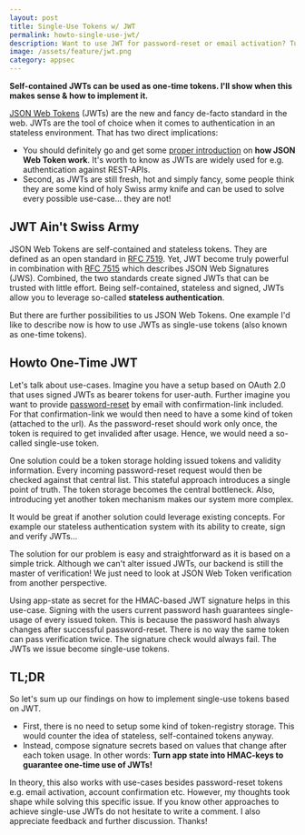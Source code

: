 ```yaml
---
layout: post
title: Single-Use Tokens w/ JWT
permalink: howto-single-use-jwt/
description: Want to use JWT for password-reset or email activation? Turn app state into HMAC-keys to guarantee one-time use of JWTs! This is how it works ...
image: /assets/feature/jwt.png
category: appsec
---
```


**Self-contained JWTs can be used as one-time tokens. I'll show when this makes sense & how to implement it.**

[JSON Web Tokens](https://www.jbspeakr.cc/tag/jwt/) (JWTs) are the new and fancy de-facto standard in the web. JWTs are the tool of choice when it comes to authentication in an stateless environment. That has two direct implications:

- You should definitely go and get some [proper introduction](https://jwt.io/introduction/) on **how JSON Web Token work**. It's worth to know as JWTs are widely used for e.g. authentication against REST-APIs.
- Second, as JWTs are still fresh, hot and simply fancy, some people think they are some kind of holy Swiss army knife and can be used to solve every possible use-case... they are not!

## JWT Ain't Swiss Army

JSON Web Tokens are self-contained and stateless tokens. They are defined as an open standard in [RFC 7519](https://tools.ietf.org/html/rfc7519). Yet, JWT become truly powerful in combination with [RFC 7515](https://tools.ietf.org/html/rfc7515)  which describes JSON Web Signatures (JWS). Combined, the two standards create signed JWTs that can be trusted with little effort. Being self-contained, stateless and signed, JWTs allow you to leverage so-called **stateless authentication**.

But there are further possibilities to us JSON Web Tokens. One example I'd like to describe now is how to use JWTs as single-use tokens (also known as one-time tokens).

## Howto One-Time JWT

Let's talk about use-cases. Imagine you have a setup based on OAuth 2.0 that uses signed JWTs as bearer tokens for user-auth. Further imagine you want to provide [password-reset](https://www.troyhunt.com/everything-you-ever-wanted-to-know/) by email with confirmation-link included. For that confirmation-link we would then need to have a some kind of token (attached to the url). As the password-reset should work only once, the token is required to get invalided after usage. Hence, we would need a so-called single-use token.

One solution could be a token storage holding issued tokens and validity information. Every incoming password-reset request would then be checked against that central list. This stateful approach introduces a single point of truth. The token storage becomes the central bottleneck. Also, introducing yet another token mechanism makes our system more complex.

It would be great if another solution could leverage existing concepts. For example our stateless authentication system with its ability to create, sign and verify JWTs...

The solution for our problem is easy and straightforward as it is based on a simple trick. Although we can't alter issued JWTs, our backend is still the master of verification! We just need to look at JSON Web Token verification from another perspective.

<amp-img width="600" height="342" layout="responsive" src="/assets/images/one-time-jwt-diagram.jpg"></amp-img>

Using app-state as secret for the HMAC-based JWT signature helps in this use-case. Signing with the users current password hash guarantees single-usage of every issued token. This is because the password hash always changes after successful password-reset. There is no way the same token can pass verification twice. The signature check would always fail. The JWTs we issue become single-use tokens.

## TL;DR

So let's sum up our findings on how to implement single-use tokens based on JWT.

- First, there is no need to setup some kind of token-registry storage. This would counter the idea of stateless, self-contained tokens anyway.
- Instead, compose signature secrets based on values that change after each token usage. In other words: **Turn app state into HMAC-keys to guarantee one-time use of JWTs!**

In theory, this also works with use-cases besides password-reset tokens e.g. email activation, account confirmation etc. However, my thoughts took shape while solving this specific issue. If you know other approaches to achieve single-use JWTs do not hesitate to write a comment. I also appreciate feedback and further discussion. Thanks!
